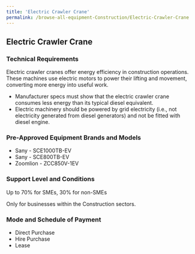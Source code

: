 ```yaml
---
title: 'Electric Crawler Crane'
permalink: /browse-all-equipment-Construction/Electric-Crawler-Crane
---
```


## Electric Crawler Crane

### Technical Requirements

Electric crawler cranes offer energy efficiency in construction operations. These machines use electric motors to power their lifting and movement, converting more energy into useful work.
- Manufacturer specs must show that the electric crawler crane consumes less energy than its typical diesel equivalent. 
- Electric machinery should be powered by grid electricity (i.e., not electricity generated from diesel generators) and not be fitted with diesel engine.

### Pre-Approved Equipment Brands and Models

- Sany - SCE1000TB-EV 
- Sany - SCE800TB-EV 
- Zoomlion - ZCC850V-1EV 

### Support Level and Conditions

Up to 70% for SMEs, 30% for non-SMEs

Only for businesses within the Construction sectors.

### Mode and Schedule of Payment 

- Direct Purchase
- Hire Purchase
- Lease
